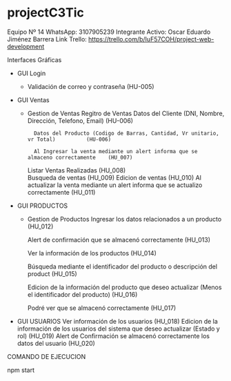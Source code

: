 # projectC3Tic
Equipo Nº 14 
WhatsApp: 3107905239
Integrante Activo: Oscar Eduardo Jiménez Barrera
Link Trello: https://trello.com/b/IuF57COH/project-web-development

Interfaces Gráficas


- GUI Login 
    - Validación de correo y contraseña (HU-005)
- GUI Ventas
    - Gestion de Ventas
        Regitro de Ventas
            Datos del Cliente (DNI, Nombre, Dirección, Telefono, Email)                     (HU-006)

            Datos del Producto (Codigo de Barras, Cantidad, Vr unitario, vr Total)          (HU-006)

            Al Ingresar la venta mediante un alert informa que se almaceno correctamente    (HU_007)

        Listar Ventas Realizadas                                                            (HU_008)            
        Busqueda de ventas                                                                  (HU_009)
        Edicion de ventas                                                                   (HU_010)
                Al actualizar la venta mediante un alert informa que se actualizo  
                correctamente                                                               (HU_011)

- GUI PRODUCTOS
    - Gestion de Productos
       Ingresar los datos relacionados a un producto                                        (HU_012)     

       Alert de confirmación que se almacenó correctamente                                  (HU_013)     

       Ver la información de los productos                                                  (HU_014)

       Búsqueda mediante el identificador del producto o descripción del product            (HU_015)

       Edicion de  la información del producto que deseo actualizar 
       (Menos el identificador del producto)                                                (HU_016)

       Podré ver que se almacenó correctamente                                              (HU_017)

- GUI USUARIOS
     Ver información de los usuarios                                                        (HU_018)
     Edicion de la información de los usuarios del sistema que deseo actualizar 
     (Estado y rol)                                                                         (HU_019)
     Alert de Confirmación  se almacenó correctamente los datos del usuario                 (HU_020)


COMANDO DE EJECUCION

npm start




       


